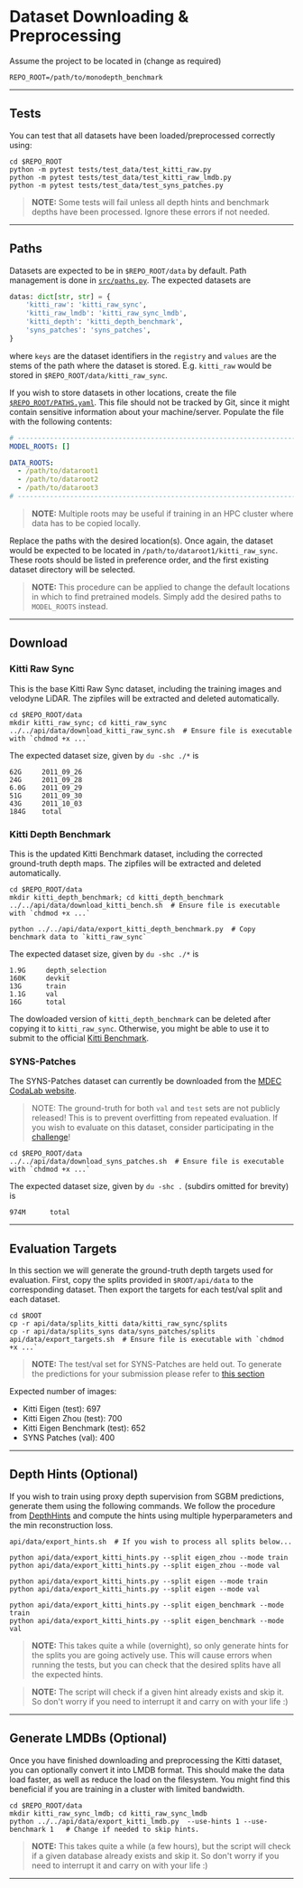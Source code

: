 # Dataset Downloading & Preprocessing

Assume the project to be located in (change as required)
```shell
REPO_ROOT=/path/to/monodepth_benchmark
```

---

## Tests

You can test that all datasets have been loaded/preprocessed correctly using:
```shell
cd $REPO_ROOT
python -m pytest tests/test_data/test_kitti_raw.py
python -m pytest tests/test_data/test_kitti_raw_lmdb.py
python -m pytest tests/test_data/test_syns_patches.py
```
> **NOTE:** Some tests will fail unless all depth hints and benchmark depths have been processed.
> Ignore these errors if not needed.

---

## Paths
Datasets are expected to be in `$REPO_ROOT/data` by default.
Path management is done in [`src/paths.py`](../../src/paths.py).
The expected datasets are 
```python
datas: dict[str, str] = {
    'kitti_raw': 'kitti_raw_sync',
    'kitti_raw_lmdb': 'kitti_raw_sync_lmdb',
    'kitti_depth': 'kitti_depth_benchmark',
    'syns_patches': 'syns_patches',
}
```
where `keys` are the dataset identifiers in the `registry` and `values` are the stems of the path where the dataset is stored.
E.g. `kitti_raw` would be stored in `$REPO_ROOT/data/kitti_raw_sync`. 

If you wish to store datasets in other locations, create the file [`$REPO_ROOT/PATHS.yaml`](../../PATHS.yaml).
This file should not be tracked by Git, since it might contain sensitive information about your machine/server.
Populate the file with the following contents:

```yaml
# -----------------------------------------------------------------------------
MODEL_ROOTS: []

DATA_ROOTS:
  - /path/to/dataroot1
  - /path/to/dataroot2
  - /path/to/dataroot3
# -----------------------------------------------------------------------------
```
> **NOTE:** Multiple roots may be useful if training in an HPC cluster where data has to be copied locally.  

Replace the paths with the desired location(s). 
Once again, the dataset would be expected to be located in `/path/to/dataroot1/kitti_raw_sync`.
These roots should be listed in preference order, and the first existing dataset directory will be selected.

> **NOTE:** This procedure can be applied to change the default locations in which to find pretrained models. 
> Simply add the desired paths to `MODEL_ROOTS` instead.

---

## Download

### Kitti Raw Sync
This is the base Kitti Raw Sync dataset, including the training images and velodyne LiDAR.
The zipfiles will be extracted and deleted automatically.
```shell
cd $REPO_ROOT/data
mkdir kitti_raw_sync; cd kitti_raw_sync
../../api/data/download_kitti_raw_sync.sh  # Ensure file is executable with `chdmod +x ...`
```

The expected dataset size, given by `du -shc ./*` is 
```text
62G     2011_09_26
24G     2011_09_28
6.0G    2011_09_29
51G     2011_09_30
43G     2011_10_03
184G    total
```

### Kitti Depth Benchmark 
This is the updated Kitti Benchmark dataset, including the corrected ground-truth depth maps.
The zipfiles will be extracted and deleted automatically.
```shell
cd $REPO_ROOT/data
mkdir kitti_depth_benchmark; cd kitti_depth_benchmark
../../api/data/download_kitti_bench.sh  # Ensure file is executable with `chdmod +x ...`

python ../../api/data/export_kitti_depth_benchmark.py  # Copy benchmark data to `kitti_raw_sync`
```

The expected dataset size, given by `du -shc ./*` is
```text
1.9G     depth_selection
160K     devkit
13G      train
1.1G     val
16G      total
```

The dowloaded version of `kitti_depth_benchmark` can be deleted after copying it to `kitti_raw_sync`.
Otherwise, you might be able to use it to submit to the official [Kitti Benchmark](http://www.cvlibs.net/datasets/kitti/eval_depth.php?benchmark=depth_completion).

### SYNS-Patches
The SYNS-Patches dataset can currently be downloaded from the [MDEC CodaLab website](https://codalab.lisn.upsaclay.fr/competitions/7811#participate-get_starting_kit).

> NOTE: The ground-truth for both `val` and `test` sets are not publicly released! This is to prevent overfitting from repeated evaluation. 
> If you wish to evaluate on this dataset, consider participating in the [challenge](https://codalab.lisn.upsaclay.fr/competitions/7811)!

```shell
cd $REPO_ROOT/data
../../api/data/download_syns_patches.sh  # Ensure file is executable with `chdmod +x ...`
```

The expected dataset size, given by `du -shc .` (subdirs omitted for brevity) is
```text
974M      total
```

---

## Evaluation Targets
In this section we will generate the ground-truth depth targets used for evaluation. 
First, copy the splits provided in `$ROOT/api/data` to the corresponding dataset.
Then export the targets for each test/val split and each dataset.

```shell
cd $ROOT
cp -r api/data/splits_kitti data/kitti_raw_sync/splits
cp -r api/data/splits_syns data/syns_patches/splits
api/data/export_targets.sh  # Ensure file is executable with `chdmod +x ...`
```
> **NOTE:** The test/val set for SYNS-Patches are held out.
> To generate the predictions for your submission please refer to [this section](../eval/README.md#export-predictions)

Expected number of images: 
- Kitti Eigen (test): 697
- Kitti Eigen Zhou (test): 700
- Kitti Eigen Benchmark (test): 652
- SYNS Patches (val): 400

---

## Depth Hints (Optional)
If you wish to train using proxy depth supervision from SGBM predictions, generate them using the following commands.
We follow the procedure from [DepthHints](https://arxiv.org/abs/1909.09051) and compute the hints using multiple hyperparameters and the min reconstruction loss.

```shell
api/data/export_hints.sh  # If you wish to process all splits below...

python api/data/export_kitti_hints.py --split eigen_zhou --mode train
python api/data/export_kitti_hints.py --split eigen_zhou --mode val

python api/data/export_kitti_hints.py --split eigen --mode train
python api/data/export_kitti_hints.py --split eigen --mode val

python api/data/export_kitti_hints.py --split eigen_benchmark --mode train
python api/data/export_kitti_hints.py --split eigen_benchmark --mode val
```

> **NOTE:** This takes quite a while (overnight), so only generate hints for the splits you are going actively use.
> This will cause errors when running the tests, but you can check that the desired splits have all the expected hints.

> **NOTE:** The script will check if a given hint already exists and skip it. 
> So don't worry if you need to interrupt it and carry on with your life :) 

---

## Generate LMDBs (Optional)
Once you have finished downloading and preprocessing the Kitti dataset, you can optionally convert it into LMDB format.
This should make the data load faster, as well as reduce the load on the filesystem. 
You might find this beneficial if you are training in a cluster with limited bandwidth. 

```shell
cd $REPO_ROOT/data
mkdir kitti_raw_sync_lmdb; cd kitti_raw_sync_lmdb
python ../../api/data/export_kitti_lmdb.py  --use-hints 1 --use-benchmark 1   # Change if needed to skip hints.
```

> **NOTE:** This takes quite a while (a few hours), but the script will check if a given database already exists and skip it.
> So don't worry if you need to interrupt it and carry on with your life :)

---
